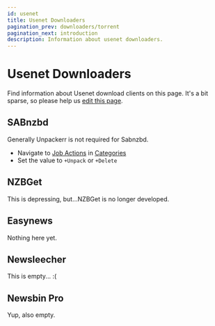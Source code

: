 ```yaml
---
id: usenet
title: Usenet Downloaders
pagination_prev: downloaders/torrent
pagination_next: introduction
description: Information about usenet downloaders.
---
```


# Usenet Downloaders

Find information about Usenet download clients on this page. It's a bit sparse, so please help us
[edit this page](https://github.com/Unpackerr/unpackerr.github.io/blob/main/docs/downloaders/usenet.md).

## SABnzbd

Generally Unpackerr is not required for Sabnzbd.

- Navigate to [Job Actions](https://sabnzbd.org/wiki/extra/job-options) in [Categories](https://sabnzbd.org/wiki/configuration/4.2/categories)
- Set the value to `+Unpack` or `+Delete`

## NZBGet

This is depressing, but...NZBGet is no longer developed.

## Easynews

Nothing here yet.

## Newsleecher

This is empty... :(

## Newsbin Pro

Yup, also empty.
